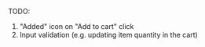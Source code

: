 TODO: 
1) "Added" icon on "Add to cart" click
2) Input validation (e.g. updating item quantity in the cart)